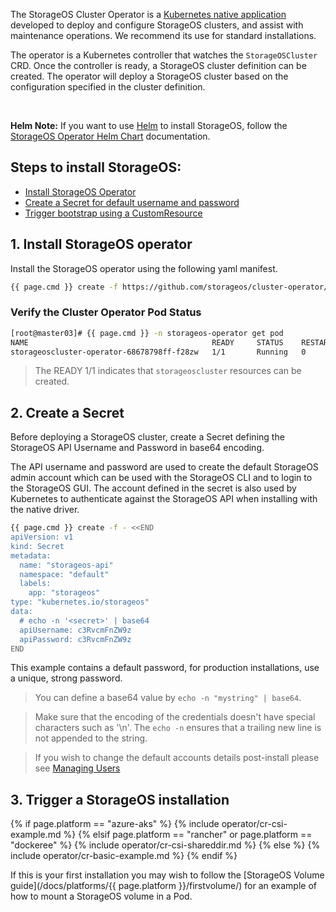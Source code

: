 The StorageOS Cluster Operator is a [Kubernetes native
application](https://kubernetes.io/docs/concepts/extend-kubernetes/extend-cluster/)
developed to deploy and configure StorageOS clusters, and assist with
maintenance operations. We recommend its use for standard installations.

The operator is a Kubernetes controller that watches the `StorageOSCluster`
CRD. Once the controller is ready, a StorageOS cluster definition can be
created. The operator will deploy a StorageOS cluster based on the
configuration specified in the cluster definition.

&nbsp;

**Helm Note:** If you want to use [Helm](https://helm.sh/docs/) to install StorageOS, follow
the [StorageOS Operator Helm
Chart](https://github.com/storageos/charts/tree/master/stable/storageos-operator#installing-the-chart)
documentation.


## __Steps to install StorageOS:__

- [Install StorageOS Operator](#1-install-storageos-operator)
- [Create a Secret for default username and password](#2-create-a-secret)
- [Trigger bootstrap using a CustomResource](#3-trigger-a-storageos-installation)

## 1. Install StorageOS operator

Install the StorageOS operator using the following yaml manifest.

```bash
{{ page.cmd }} create -f https://github.com/storageos/cluster-operator/releases/download/{{ site.latest_operator_version }}/storageos-operator.yaml
```


### Verify the Cluster Operator Pod Status

```bash
[root@master03]# {{ page.cmd }} -n storageos-operator get pod
NAME                                         READY     STATUS    RESTARTS   AGE
storageoscluster-operator-68678798ff-f28zw   1/1       Running   0          3m
```

> The READY 1/1 indicates that `storageoscluster` resources can be created.

## 2. Create a Secret

Before deploying a StorageOS cluster, create a Secret defining the StorageOS
API Username and Password in base64 encoding. 

The API username and password are used to create the default StorageOS admin
account which can be used with the StorageOS CLI and to login to the StorageOS
GUI. The account defined in the secret is also used by Kubernetes to
authenticate against the StorageOS API when installing with the native driver.

```bash
{{ page.cmd }} create -f - <<END
apiVersion: v1
kind: Secret
metadata:
  name: "storageos-api"
  namespace: "default"
  labels:
    app: "storageos"
type: "kubernetes.io/storageos"
data:
  # echo -n '<secret>' | base64
  apiUsername: c3RvcmFnZW9z
  apiPassword: c3RvcmFnZW9z
END
```

This example contains a default password, for production installations, use a
unique, strong password.

> You can define a base64 value by `echo -n "mystring" | base64`.

> Make sure that the encoding of the credentials doesn't have special characters such as '\n'.
> The `echo -n` ensures that a trailing new line is not appended to the string.

> If you wish to change the default accounts details post-install please see [Managing
> Users](/docs/operations/users#altering-the-storageos-api-account)

## 3. Trigger a StorageOS installation

{% if page.platform == "azure-aks" %}
{% include operator/cr-csi-example.md %}
{% elsif page.platform == "rancher" or page.platform == "dockeree" %}
{% include operator/cr-csi-shareddir.md %}
{% else %}
{% include operator/cr-basic-example.md %}
{% endif %}

If this is your first installation you may wish to follow the [StorageOS
Volume guide](/docs/platforms/{{ page.platform }}/firstvolume/) for an example of how
to mount a StorageOS volume in a Pod. 
